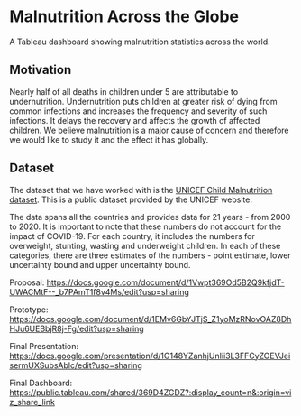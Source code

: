 # Malnutrition Across the Globe
A Tableau dashboard showing malnutrition statistics across the world.

## Motivation

Nearly half of all deaths in children under 5 are attributable to undernutrition. Undernutrition puts children at greater risk of dying from common infections and increases the frequency and severity of such infections. It delays the recovery and affects the growth of affected children. We believe malnutrition is a major cause of concern and therefore we would like to study it and the effect it has globally.

## Dataset

The dataset that we have worked with is the [UNICEF Child Malnutrition dataset](https://data.unicef.org/topic/nutrition/malnutrition/ "UNICEF Malnutrition Dataset"). This is a public dataset provided by the UNICEF website. 

The data spans all the countries and provides data for 21 years - from 2000 to 2020. It is important to note that these numbers do not account for the impact of COVID-19. For each country, it includes the numbers for overweight, stunting, wasting and underweight children. In each of these categories, there are three estimates of the numbers - point estimate, lower uncertainty bound and upper uncertainty bound. 

Proposal: https://docs.google.com/document/d/1Vwpt369Od5B2Q9kfjdT-UWACMtF--_b7PAmT1f8v4Ms/edit?usp=sharing

Prototype: https://docs.google.com/document/d/1EMv6GbYJTjS_Z1yoMzRNovOAZ8DhHJu6UEBbjR8j-Fg/edit?usp=sharing

Final Presentation: https://docs.google.com/presentation/d/1G148YZanhjUnIii3L3FFCyZOEVJeisermUXSubsAblc/edit?usp=sharing

Final Dashboard: https://public.tableau.com/shared/369D4ZGDZ?:display_count=n&:origin=viz_share_link
